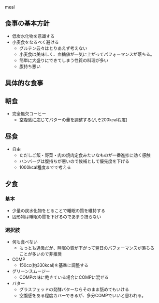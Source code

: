 meal
## 食事の基本方針

- 低炭水化物を意識する
- 小麦食をなるべく避ける
    - グルテン云々はとりあえず考えない
    - 小麦食は美味しく、血糖値が一気に上がってパフォーマンスが落ちる。
    - 簡単に大盛りにできてしまう性質の料理が多い
    - 腹持ち悪い

## 具体的な食事

## 朝食

- 完全無欠コーヒー
    - 空腹感に応じてバターの量を調整する(凡そ200kcal程度)
## 昼食

- 自由
    - ただしご飯・野菜・肉の焼肉定食みたいなものが一番進捗に効く感触
    - ハンバーグは腹持ちが悪いので候補として優先度を下げる
    - 1000kcal程度までで考える
    
## 夕食

### 基本
    
- 少量の炭水化物をとることで睡眠の質を維持する
- 固形物は睡眠の質を下げるのであまり摂らない

### 選択肢

- 何も食べない
    - もっとも過激だが、睡眠の質が下がって翌日のパフォーマンスが落ちることが多いので非推奨
- COMP
    - 150cc(約330kcal)を基準に調整する     
- グリーンスムージー
    - COMPの味に飽きている場合にCOMPに混ぜる
- バター
    - グラスフェッドの発酵バターならそのまま舐めてもいける
    - 空腹感をある程度カバーできるが、多分COMPでいいと思われる。
